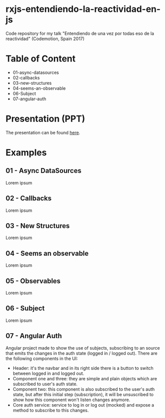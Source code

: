 # rxjs-entendiendo-la-reactividad-en-js
Code repository for my talk "Entendiendo de una vez por todas eso de la reactividad" (Codemotion, Spain 2017)

# Table of Content
- 01-async-datasources
- 02-callbacks
- 03-new-structures
- 04-seems-an-observable
- 06-Subject
- 07-angular-auth

# Presentation (PPT)
The presentation can be found [here](https://www.slideshare.net/sema_hkd/entendiendo-la-reactividad-de-una-vez-por-todas-code-motion17).

# Examples
## 01 - Async DataSources
Lorem ipsum

## 02 - Callbacks
Lorem ipsum

## 03 - New Structures
Lorem ipsum

## 04 - Seems an observable
Lorem ipsum

## 05 - Observables
Lorem ipsum

## 06 - Subject
Lorem ipsum

## 07 - Angular Auth
Angular project made to show the use of subjects, subscribing to an source that emits the changes in the auth state (logged in / logged out). There are the following components in the UI:
- Header: it's the navbar and in its right side there is a button to switch between logged in and logged out.
- Component one and three: they are simple and plain objects which are subscribed to user's auth state.
- Component two: this component is also subscribed to the user's auth state, but after this initial step (subscription), it will be unsuscribed to show how this component won't listen changes anymore.
- Core auth service: service to log in or log out (mocked) and expose a method to subscribe to this changes.
